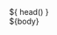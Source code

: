 <html lang="en-GB">
    ${ head() }
    <body>
        <div class="row">
            <div class="col-12 text-center">
                ${body}
            </div>
        </div>
    </body>
</html>